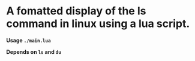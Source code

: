# A fomatted display of the ls command in linux using a lua script. 

**Usage `./main.lua`**

**Depends on `ls` and `du`**
